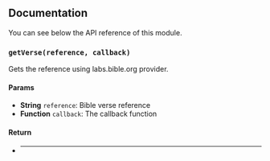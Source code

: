 ## Documentation

You can see below the API reference of this module.

### `getVerse(reference, callback)`
Gets the reference using labs.bible.org provider.

#### Params

- **String** `reference`: Bible verse reference
- **Function** `callback`: The callback function

#### Return
- ****

